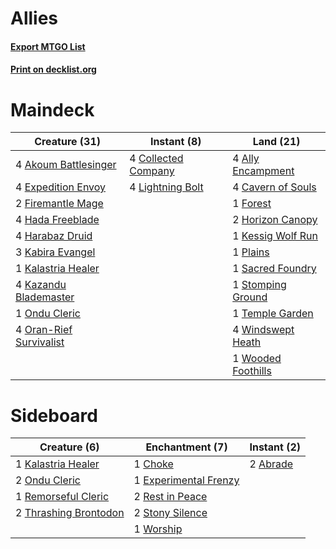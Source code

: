 # Allies

#### [Export MTGO List](../collection/Allies/Allies.txt)
#### [Print on decklist.org](http://decklist.org/?deckmain=4%09Akoum%20Battlesinger%0A4%09Ally%20Encampment%0A4%09Cavern%20of%20Souls%0A4%09Collected%20Company%0A4%09Expedition%20Envoy%0A2%09Firemantle%20Mage%0A1%09Forest%0A4%09Hada%20Freeblade%0A4%09Harabaz%20Druid%0A2%09Horizon%20Canopy%0A3%09Kabira%20Evangel%0A1%09Kalastria%20Healer%0A4%09Kazandu%20Blademaster%0A1%09Kessig%20Wolf%20Run%0A4%09Lightning%20Bolt%0A1%09Ondu%20Cleric%0A4%09Oran-Rief%20Survivalist%0A1%09Plains%0A1%09Sacred%20Foundry%0A1%09Stomping%20Ground%0A1%09Temple%20Garden%0A4%09Windswept%20Heath%0A1%09Wooded%20Foothills&deckside=2%09Abrade%0A1%09Choke%0A1%09Experimental%20Frenzy%0A1%09Kalastria%20Healer%0A2%09Ondu%20Cleric%0A1%09Remorseful%20Cleric%0A2%09Rest%20in%20Peace%0A2%09Stony%20Silence%0A2%09Thrashing%20Brontodon%0A1%09Worship)
# Maindeck

|                                          Creature (31)                                           |                                         Instant (8)                                          |                                          Land (21)                                          |
|--------------------------------------------------------------------------------------------------|----------------------------------------------------------------------------------------------|---------------------------------------------------------------------------------------------|
|4 [Akoum Battlesinger](http://gatherer.wizards.com/Pages/Card/Details.aspx?multiverseid=198360)   |4 [Collected Company](http://gatherer.wizards.com/Pages/Card/Details.aspx?multiverseid=394519)|4 [Ally Encampment](http://gatherer.wizards.com/Pages/Card/Details.aspx?multiverseid=401808) |
|4 [Expedition Envoy](http://gatherer.wizards.com/Pages/Card/Details.aspx?multiverseid=401874)     |4 [Lightning Bolt](http://gatherer.wizards.com/Pages/Card/Details.aspx?multiverseid=234704)   |4 [Cavern of Souls](http://gatherer.wizards.com/Pages/Card/Details.aspx?multiverseid=426057) |
|2 [Firemantle Mage](http://gatherer.wizards.com/Pages/Card/Details.aspx?multiverseid=401880)      |                                                                                              |1 [Forest](http://gatherer.wizards.com/Pages/Card/Details.aspx?multiverseid=439605)          |
|4 [Hada Freeblade](http://gatherer.wizards.com/Pages/Card/Details.aspx?multiverseid=198400)       |                                                                                              |2 [Horizon Canopy](http://gatherer.wizards.com/Pages/Card/Details.aspx?multiverseid=438806)  |
|4 [Harabaz Druid](http://gatherer.wizards.com/Pages/Card/Details.aspx?multiverseid=194675)        |                                                                                              |1 [Kessig Wolf Run](http://gatherer.wizards.com/Pages/Card/Details.aspx?multiverseid=373323) |
|3 [Kabira Evangel](http://gatherer.wizards.com/Pages/Card/Details.aspx?multiverseid=180347)       |                                                                                              |1 [Plains](http://gatherer.wizards.com/Pages/Card/Details.aspx?multiverseid=439601)          |
|1 [Kalastria Healer](http://gatherer.wizards.com/Pages/Card/Details.aspx?multiverseid=401929)     |                                                                                              |1 [Sacred Foundry](http://gatherer.wizards.com/Pages/Card/Details.aspx?multiverseid=405106)  |
|4 [Kazandu Blademaster](http://gatherer.wizards.com/Pages/Card/Details.aspx?multiverseid=191356)  |                                                                                              |1 [Stomping Ground](http://gatherer.wizards.com/Pages/Card/Details.aspx?multiverseid=405110) |
|1 [Ondu Cleric](http://gatherer.wizards.com/Pages/Card/Details.aspx?multiverseid=192210)          |                                                                                              |1 [Temple Garden](http://gatherer.wizards.com/Pages/Card/Details.aspx?multiverseid=405112)   |
|4 [Oran-Rief Survivalist](http://gatherer.wizards.com/Pages/Card/Details.aspx?multiverseid=178138)|                                                                                              |4 [Windswept Heath](http://gatherer.wizards.com/Pages/Card/Details.aspx?multiverseid=405115) |
|                                                                                                  |                                                                                              |1 [Wooded Foothills](http://gatherer.wizards.com/Pages/Card/Details.aspx?multiverseid=405116)|


# Sideboard

|                                          Creature (6)                                          |                                        Enchantment (7)                                         |                                    Instant (2)                                    |
|------------------------------------------------------------------------------------------------|------------------------------------------------------------------------------------------------|-----------------------------------------------------------------------------------|
|1 [Kalastria Healer](http://gatherer.wizards.com/Pages/Card/Details.aspx?multiverseid=401929)   |1 [Choke](http://gatherer.wizards.com/Pages/Card/Details.aspx?multiverseid=430685)              |2 [Abrade](http://gatherer.wizards.com/Pages/Card/Details.aspx?multiverseid=430772)|
|2 [Ondu Cleric](http://gatherer.wizards.com/Pages/Card/Details.aspx?multiverseid=192210)        |1 [Experimental Frenzy](http://gatherer.wizards.com/Pages/Card/Details.aspx?multiverseid=452849)|                                                                                   |
|1 [Remorseful Cleric](http://gatherer.wizards.com/Pages/Card/Details.aspx?multiverseid=447169)  |2 [Rest in Peace](http://gatherer.wizards.com/Pages/Card/Details.aspx?multiverseid=442021)      |                                                                                   |
|2 [Thrashing Brontodon](http://gatherer.wizards.com/Pages/Card/Details.aspx?multiverseid=439805)|2 [Stony Silence](http://gatherer.wizards.com/Pages/Card/Details.aspx?multiverseid=425850)      |                                                                                   |
|                                                                                                |1 [Worship](http://gatherer.wizards.com/Pages/Card/Details.aspx?multiverseid=429865)            |                                                                                   |

